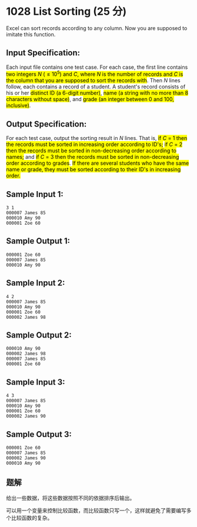 # 1028 List Sorting (25 分)

Excel can sort records according to any column. Now you are supposed to imitate this function.

## Input Specification:

Each input file contains one test case. For each case, the first line contains <mark>two integers $N$ ($\le 10^5$) and $C$, where $N$ is the number of records and $C$ is the column that you are supposed to sort the records with</mark>. Then $N$ lines follow, each contains a record of a student. A student's record consists of his or her <mark>distinct ID (a 6-digit number)</mark>, <mark>name (a string with no more than 8 characters without space)</mark>, and <mark>grade (an integer between 0 and 100, inclusive)</mark>.

## Output Specification:

For each test case, output the sorting result in $N$ lines. That is, <mark>if $C$ = 1 then the records must be sorted in increasing order according to ID's;</mark> <mark>if $C$ = 2 then the records must be sorted in non-decreasing order according to names;</mark> and <mark>if $C$ = 3 then the records must be sorted in non-decreasing order according to grades</mark>. <mark>If there are several students who have the same name or grade, they must be sorted according to their ID's in increasing order.</mark>

## Sample Input 1:

    3 1
    000007 James 85
    000010 Amy 90
    000001 Zoe 60

## Sample Output 1:

    000001 Zoe 60
    000007 James 85
    000010 Amy 90

## Sample Input 2:

    4 2
    000007 James 85
    000010 Amy 90
    000001 Zoe 60
    000002 James 98

## Sample Output 2:

    000010 Amy 90
    000002 James 98
    000007 James 85
    000001 Zoe 60

## Sample Input 3:

    4 3
    000007 James 85
    000010 Amy 90
    000001 Zoe 60
    000002 James 90

## Sample Output 3:

    000001 Zoe 60
    000007 James 85
    000002 James 90
    000010 Amy 90

## 题解

给出一些数据，将这些数据按照不同的依据排序后输出。

可以用一个变量来控制比较函数，而比较函数只写一个，这样就避免了需要编写多个比较函数的复杂。
